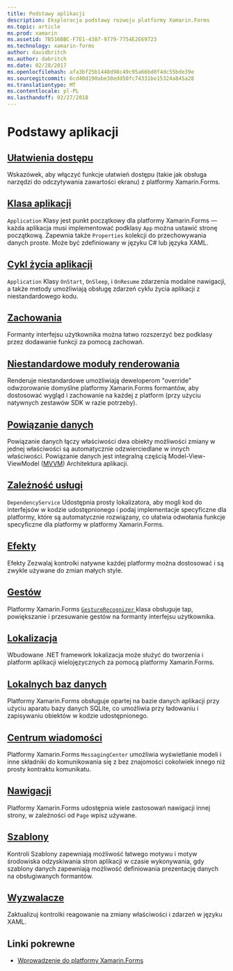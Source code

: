 ```yaml
---
title: Podstawy aplikacji
description: Eksploracja podstawy rozwoju platformy Xamarin.Forms
ms.topic: article
ms.prod: xamarin
ms.assetid: 7B516BBC-F7E1-4387-9779-7754E2E69723
ms.technology: xamarin-forms
author: davidbritch
ms.author: dabritch
ms.date: 02/28/2017
ms.openlocfilehash: afa3bf25b1448d98c49c95a66bd0f4dc55bde39e
ms.sourcegitcommit: 6cd40d190abe38edd50fc74331be15324a845a28
ms.translationtype: MT
ms.contentlocale: pl-PL
ms.lasthandoff: 02/27/2018
---
```

# <a name="application-fundamentals"></a>Podstawy aplikacji

## <a name="accessibilityaccessibilityindexmd"></a>[Ułatwienia dostępu](accessibility/index.md)

Wskazówek, aby włączyć funkcje ułatwień dostępu (takie jak obsługa narzędzi do odczytywania zawartości ekranu) z platformy Xamarin.Forms.

## <a name="app-classapplication-classmd"></a>[Klasa aplikacji](application-class.md)

`Application` Klasy jest punkt początkowy dla platformy Xamarin.Forms — każda aplikacja musi implementować podklasy `App` można ustawić stronę początkową. Zapewnia także `Properties` kolekcji do przechowywania danych proste. Może być zdefiniowany w języku C# lub języka XAML.

## <a name="app-lifecycleapp-lifecyclemd"></a>[Cykl życia aplikacji](app-lifecycle.md)

`Application` Klasy `OnStart`, `OnSleep`, i `OnResume` zdarzenia modalne nawigacji, a także metody umożliwiają obsługę zdarzeń cyklu życia aplikacji z niestandardowego kodu.

## <a name="behaviorsbehaviorsindexmd"></a>[Zachowania](behaviors/index.md)

Formanty interfejsu użytkownika można łatwo rozszerzyć bez podklasy przez dodawanie funkcji za pomocą zachowań.

## <a name="custom-rendererscustom-rendererindexmd"></a>[Niestandardowe moduły renderowania](custom-renderer/index.md)

Renderuje niestandardowe umożliwiają deweloperom "override" odwzorowanie domyślne platformy Xamarin.Forms formantów, aby dostosować wygląd i zachowanie na każdej z platform (przy użyciu natywnych zestawów SDK w razie potrzeby).

## <a name="data-bindingdata-bindingindexmd"></a>[Powiązanie danych](data-binding/index.md)

Powiązanie danych łączy właściwości dwa obiekty możliwości zmiany w jednej właściwości są automatycznie odzwierciedlane w innych właściwości. Powiązanie danych jest integralną częścią Model-View-ViewModel ([MVVM](~/xamarin-forms/enterprise-application-patterns/mvvm.md)) Architektura aplikacji.

## <a name="dependency-servicedependency-serviceindexmd"></a>[Zależność usługi](dependency-service/index.md)

`DependencyService` Udostępnia prosty lokalizatora, aby mogli kod do interfejsów w kodzie udostępnionego i podaj implementacje specyficzne dla platformy, które są automatycznie rozwiązany, co ułatwia odwołania funkcje specyficzne dla platformy w platformy Xamarin.Forms.

## <a name="effectseffectsindexmd"></a>[Efekty](effects/index.md)

Efekty Zezwalaj kontrolki natywne każdej platformy można dostosować i są zwykle używane do zmian małych style.

## <a name="gesturesgesturesindexmd"></a>[Gestów](gestures/index.md)

Platformy Xamarin.Forms [ `GestureRecognizer` ](https://developer.xamarin.com/api/type/Xamarin.Forms.GestureRecognizer/) klasa obsługuje tap, powiększanie i przesuwanie gestów na formanty interfejsu użytkownika.

## <a name="localizationlocalizationmd"></a>[Lokalizacja](localization.md)

Wbudowane .NET framework lokalizacja może służyć do tworzenia i platform aplikacji wielojęzycznych za pomocą platformy Xamarin.Forms.

## <a name="local-databasesdatabasesmd"></a>[Lokalnych baz danych](databases.md)

Platformy Xamarin.Forms obsługuje opartej na bazie danych aplikacji przy użyciu aparatu bazy danych SQLite, co umożliwia przy ładowaniu i zapisywaniu obiektów w kodzie udostępnionego.

## <a name="messaging-centermessaging-centermd"></a>[Centrum wiadomości](messaging-center.md)

Platformy Xamarin.Forms `MessagingCenter` umożliwia wyświetlanie modeli i inne składniki do komunikowania się z bez znajomości cokolwiek innego niż prosty kontraktu komunikatu.

## <a name="navigationnavigationindexmd"></a>[Nawigacji](navigation/index.md)

Platformy Xamarin.Forms udostępnia wiele zastosowań nawigacji innej strony, w zależności od `Page` wpisz używane.

## <a name="templatestemplatesindexmd"></a>[Szablony](templates/index.md)

Kontroli Szablony zapewniają możliwość łatwego motywu i motyw środowiska odzyskiwania stron aplikacji w czasie wykonywania, gdy szablony danych zapewniają możliwość definiowania prezentację danych na obsługiwanych formantów.

## <a name="triggerstriggersmd"></a>[Wyzwalacze](triggers.md)

Zaktualizuj kontrolki reagowanie na zmiany właściwości i zdarzeń w języku XAML.


## <a name="related-links"></a>Linki pokrewne

- [Wprowadzenie do platformy Xamarin.Forms](~/xamarin-forms/get-started/introduction-to-xamarin-forms.md)

